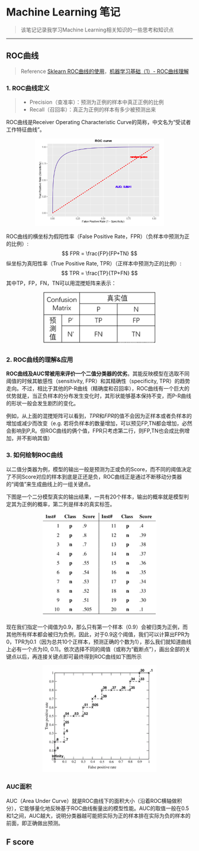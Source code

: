 # Machine Learning 笔记

> 该笔记记录我学习Machine Learning相关知识的一些思考和知识点

---

## ROC曲线

>Reference [Sklearn ROC曲线的使用](https://blog.csdn.net/hfutdog/article/details/88079934)，[机器学习基础（1）- ROC曲线理解](https://www.jianshu.com/p/2ca96fce7e81)

### 1. ROC曲线定义

> * Precision（查准率）：预测为正例的样本中真正正例的比例
> * Recall（召回率）：真正为正例的样本有多少被预测出来

ROC曲线是Receiver Operating Characteristic Curve的简称，中文名为“受试者工作特征曲线”。

<p align="center"><img src="/docs/MachineLearning/Pics/ROC.jpg" alt="ROC" style="zoom:67%;"/>

ROC曲线的横坐标为假阳性率（False Positive Rate，FPR）（负样本中预测为正的比例）:
$$
FPR = \frac{FP}{FP+TN}
$$
纵坐标为真阳性率（True Positive Rate, TPR）（正样本中预测为正的比例）:
$$
TPR = \frac{TP}{TP+FN}
$$
其中TP，FP，FN，TN可以用混搅矩阵来表示：

<p align="center"><img src="/docs/MachineLearning/Pics/confusionMatrix.png" alt="confusionMatrix" style="zoom:50%;" />

### 2. ROC曲线的理解&应用

**ROC曲线及AUC常被用来评价一个二值分类器的优劣**。其能反映模型在选取不同阈值的时候其敏感性（sensitivity, FPR）和其精确性（specificity, TPR）的趋势走向。不过，相比于其他的P-R曲线（精确度和召回率），ROC曲线有一个巨大的优势就是，当正负样本的分布发生变化时，其形状能够基本保持不变，而P-R曲线的形状一般会发生剧烈的变化。

例如，从上面的混搅矩阵可以看到，$TPR$和$FPR$的值不会因为正样本或者负样本的增加或减少而改变（e.g. 若将负样本的数量增加，可以预见FP,TN都会增加，必然会影响到P,R。但ROC曲线的俩个值，FPR只考虑第二行，则FP,TN也会成比例增加，并不影响其值）



### 3. 如何绘制ROC曲线

以二值分类器为例，模型的输出一般是预测为正或负的Score，而不同的阈值决定了不同Score对应的样本到底是正还是负，ROC曲线正是通过不断移动分类器的“阈值”来生成曲线上的一组关键点。

下图是一个二分模型真实的输出结果，一共有20个样本，输出的概率就是模型判定其为正例的概率，第二列是样本的真实标签。

<p align="center"><img src="/docs/MachineLearning/Pics/binary_classification.png" alt="binary_classification" style="zoom:30%;" />

现在我们指定一个阈值为0.9，那么只有第一个样本（0.9）会被归类为正例，而其他所有样本都会被归为负例，因此，对于0.9这个阈值，我们可以计算出FPR为0，TPR为0.1（因为总共10个正样本，预测正确的个数为1），那么我们就知道曲线上必有一个点为(0, 0.1)。依次选择不同的阈值（或称为“截断点”），画出全部的关键点以后，再连接关键点即可最终得到ROC曲线如下图所示

<p align="center"><img src="/docs/MachineLearning/Pics/ROC_bar_example.png" alt="ROC_bar_example" style="zoom:30%;" />

### AUC面积

AUC（Area Under Curve）就是ROC曲线下的面积大小（沿着ROC横轴做积分），它能够量化地反映基于ROC曲线衡量出的模型性能。AUC的取值一般在0.5和1之间，AUC越大，说明分类器越可能把实际为正的样本排在实际为负的样本的前面，即正确做出预测。

## F score

